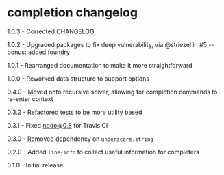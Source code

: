 # completion changelog
1.0.3 - Corrected CHANGELOG

1.0.2 - Upgraded packages to fix deep vulnerability, via @striezel in #5 -- bonus: added foundry

1.0.1 - Rearranged documentation to make it more straightforward

1.0.0 - Reworked data structure to support options

0.4.0 - Moved onto recursive solver, allowing for completion commands to re-enter context

0.3.2 - Refactored tests to be more utility based

0.3.1 - Fixed node@0.8 for Travis CI

0.3.0 - Removed dependency on `underscore.string`

0.2.0 - Added `line-info` to collect useful information for completers

0.1.0 - Initial release
